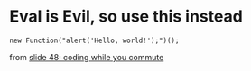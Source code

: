 # Eval is Evil, so use this instead

    new Function("alert('Hello, world!');")();
    
    
from [slide 48: coding while you commute](http://www.secretgeek.net/higgins/slides_alt_net.html)    